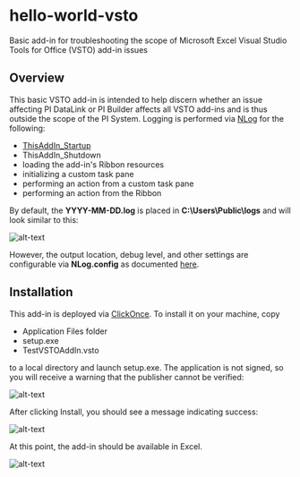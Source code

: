 # hello-world-vsto
Basic add-in for troubleshooting the scope of Microsoft Excel Visual Studio Tools for Office (VSTO) add-in issues

## Overview
This basic VSTO add-in is intended to help discern whether an issue affecting PI DataLink or PI Builder affects all VSTO add-ins and is thus outside the scope of the PI System. Logging is performed via [NLog](http://nlog-project.org/) for the following:
* [ThisAddIn_Startup](https://msdn.microsoft.com/en-us/library/bb157876.aspx)
* ThisAddIn_Shutdown
* loading the add-in's Ribbon resources
* initializing a custom task pane
* performing an action from a custom task pane
* performing an action from the Ribbon

By default, the **YYYY-MM-DD.log** is placed in **C:\Users\Public\logs** and will look similar to this:

![alt-text](https://github.com/osi-JeremyRoberts/hello-world-vsto/blob/master/readme/Log%20example.png)

However, the output location, debug level, and other settings are configurable via **NLog.config** as documented [here](https://github.com/nlog/NLog/wiki/Configuration-file).

## Installation
This add-in is deployed via [ClickOnce](https://msdn.microsoft.com/en-us/library/bb386179.aspx). To install it on your machine, copy
* Application Files folder
* setup.exe
* TestVSTOAddIn.vsto

to a local directory and launch setup.exe. The application is not signed, so you will receive a warning that the publisher cannot be verified:

![alt-text](https://github.com/osi-JeremyRoberts/hello-world-vsto/blob/master/readme/Publisher%20cannot%20be%20verified.png)

After clicking Install, you should see a message indicating success:

![alt-text](https://github.com/osi-JeremyRoberts/hello-world-vsto/blob/master/readme/Successful%20install.png)

At this point, the add-in should be available in Excel.

![alt-text](https://github.com/osi-JeremyRoberts/hello-world-vsto/blob/master/readme/AddIn%20screenshot.png)
